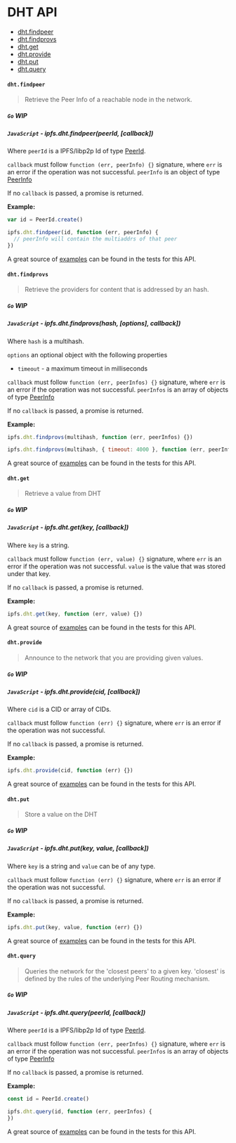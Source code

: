 # DHT API

* [dht.findpeer](#dhtfindpeer)
* [dht.findprovs](#dhtfindprovs)
* [dht.get](#dhtget)
* [dht.provide](#dhtprovide)
* [dht.put](#dhtput)
* [dht.query](#dhtquery)

#### `dht.findpeer`

> Retrieve the Peer Info of a reachable node in the network.

##### `Go` **WIP**

##### `JavaScript` - ipfs.dht.findpeer(peerId, [callback])

Where `peerId` is a IPFS/libp2p Id of type [PeerId](https://github.com/libp2p/js-peer-id).

`callback` must follow `function (err, peerInfo) {}` signature, where `err` is an error if the operation was not successful. `peerInfo` is an object of type [PeerInfo](https://github.com/libp2p/js-peer-info)

If no `callback` is passed, a promise is returned.

**Example:**

```JavaScript
var id = PeerId.create()

ipfs.dht.findpeer(id, function (err, peerInfo) {
  // peerInfo will contain the multiaddrs of that peer
})
```

A great source of [examples][] can be found in the tests for this API.

#### `dht.findprovs`

> Retrieve the providers for content that is addressed by an hash.

##### `Go` **WIP**

##### `JavaScript` - ipfs.dht.findprovs(hash, [options], callback])

Where `hash` is a multihash.

`options` an optional object with the following properties
  - `timeout` - a maximum timeout in milliseconds

`callback` must follow `function (err, peerInfos) {}` signature, where `err` is an error if the operation was not successful. `peerInfos` is an array of objects of type [PeerInfo](https://github.com/libp2p/js-peer-info)

If no `callback` is passed, a promise is returned.

**Example:**

```JavaScript
ipfs.dht.findprovs(multihash, function (err, peerInfos) {})

ipfs.dht.findprovs(multihash, { timeout: 4000 }, function (err, peerInfos) {})
```

A great source of [examples][] can be found in the tests for this API.

#### `dht.get`

> Retrieve a value from DHT

##### `Go` **WIP**

##### `JavaScript` - ipfs.dht.get(key, [callback])

Where `key` is a string.

`callback` must follow `function (err, value) {}` signature, where `err` is an error if the operation was not successful. `value` is the value that was stored under that key.

If no `callback` is passed, a promise is returned.

**Example:**

```JavaScript
ipfs.dht.get(key, function (err, value) {})
```

A great source of [examples][] can be found in the tests for this API.

#### `dht.provide`

> Announce to the network that you are providing given values.

##### `Go` **WIP**

##### `JavaScript` - ipfs.dht.provide(cid, [callback])

Where `cid` is a CID or array of CIDs.

`callback` must follow `function (err) {}` signature, where `err` is an error if the operation was not successful.

If no `callback` is passed, a promise is returned.

**Example:**

```JavaScript
ipfs.dht.provide(cid, function (err) {})
```

A great source of [examples][] can be found in the tests for this API.

#### `dht.put`

> Store a value on the DHT

##### `Go` **WIP**

##### `JavaScript` - ipfs.dht.put(key, value, [callback])

Where `key` is a string and `value` can be of any type.

`callback` must follow `function (err) {}` signature, where `err` is an error if the operation was not successful.

If no `callback` is passed, a promise is returned.

**Example:**

```JavaScript
ipfs.dht.put(key, value, function (err) {})
```

A great source of [examples][] can be found in the tests for this API.

#### `dht.query`

> Queries the network for the 'closest peers' to a given key. 'closest' is defined by the rules of the underlying Peer Routing mechanism.

##### `Go` **WIP**

##### `JavaScript` - ipfs.dht.query(peerId, [callback])

Where `peerId` is a IPFS/libp2p Id of type [PeerId](https://github.com/libp2p/js-peer-id).

`callback` must follow `function (err, peerInfos) {}` signature, where `err` is an error if the operation was not successful. `peerInfos` is an array of objects of type [PeerInfo](https://github.com/libp2p/js-peer-info)

If no `callback` is passed, a promise is returned.

**Example:**

```JavaScript
const id = PeerId.create()

ipfs.dht.query(id, function (err, peerInfos) {
})
```

A great source of [examples][] can be found in the tests for this API.

[examples]: https://github.com/ipfs/interface-ipfs-core/blob/master/js/src/dht
